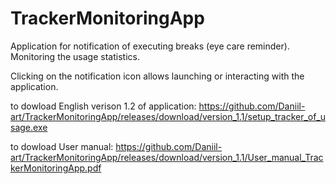 # TrackerMonitoringApp
Application for notification of executing breaks (eye care reminder). Monitoring the usage statistics.

Clicking on the notification icon allows launching or interacting with the application.

to dowload English verison 1.2 of application:
https://github.com/Daniil-art/TrackerMonitoringApp/releases/download/version_1.1/setup_tracker_of_usage.exe

to dowload User manual:
https://github.com/Daniil-art/TrackerMonitoringApp/releases/download/version_1.1/User_manual_TrackerMonitoringApp.pdf
